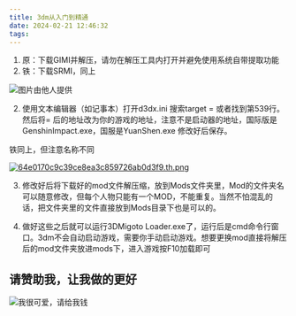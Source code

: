 ```yaml
---
title: 3dm从入门到精通
date: 2024-02-21 12:46:32
tags:
---
```





1. 原：下载GIMI并解压，请勿在解压工具内打开并避免使用系统自带提取功能
2. 铁：下载SRMI，同上

![图片由他人提供](https://s1.imagehub.cc/images/2024/02/21/083c6fd48290ddc2be289fedf464218f.th.jpeg)

2. 使用文本编辑器（如记事本）打开d3dx.ini  搜索target =   或者找到第539行。然后将= 后的地址改为你的游戏的地址，注意不是启动器的地址，国际版是GenshinImpact.exe，国服是YuanShen.exe 修改好后保存。

  铁同上，但注意名称不同

  [![64e0170c9c39ce8ea3c859726ab0d3f9.th.png](https://s1.imagehub.cc/images/2024/02/21/64e0170c9c39ce8ea3c859726ab0d3f9.th.png)](https://www.imagehub.cc/image/1hoRCZ)

3. 修改好后将下载好的mod文件解压缩，放到Mods文件夹里，Mod的文件夹名可以随意修改，但每个人物只能有一个MOD，不能重复。当然不怕混乱的话，把文件夹里的文件直接放到Mods目录下也是可以的。

4. 做好这些之后就可以运行3DMigoto Loader.exe了，运行后是cmd命令行窗口。3dm不会自动启动游戏，需要你手动启动游戏。想要更换mod直接将解压后的mod文件夹放进mods下，进入游戏按F10加载即可

## 请赞助我，让我做的更好

![我很可爱，请给我钱](https://s1.imagehub.cc/images/2024/02/15/6257597263005063394057f866acbd2f.png)
